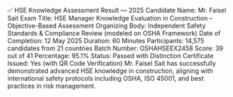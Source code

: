 ✅ HSE Knowledge Assessment Result — 2025
Candidate Name: Mr. Faisel Sait
Exam Title: HSE Manager Knowledge Evaluation in Construction – Objective-Based Assessment
Organizing Body: Independent Safety Standards & Compliance Review (modeled on OSHA Framework)
Date of Completion: 12 May 2025
Duration: 60 Minutes
Participants: 14,575 candidates from 21 countries
Batch Number: OSHAHSEEX2458
Score: 39 out of 41
Percentage: 95.1%
Status: Passed with Distinction
Certificate Issued: Yes (with QR Code Verification)
Mr. Faisel Sait has successfully demonstrated advanced HSE knowledge in construction, aligning with international safety protocols including OSHA, ISO 45001, and best practices in risk management.

